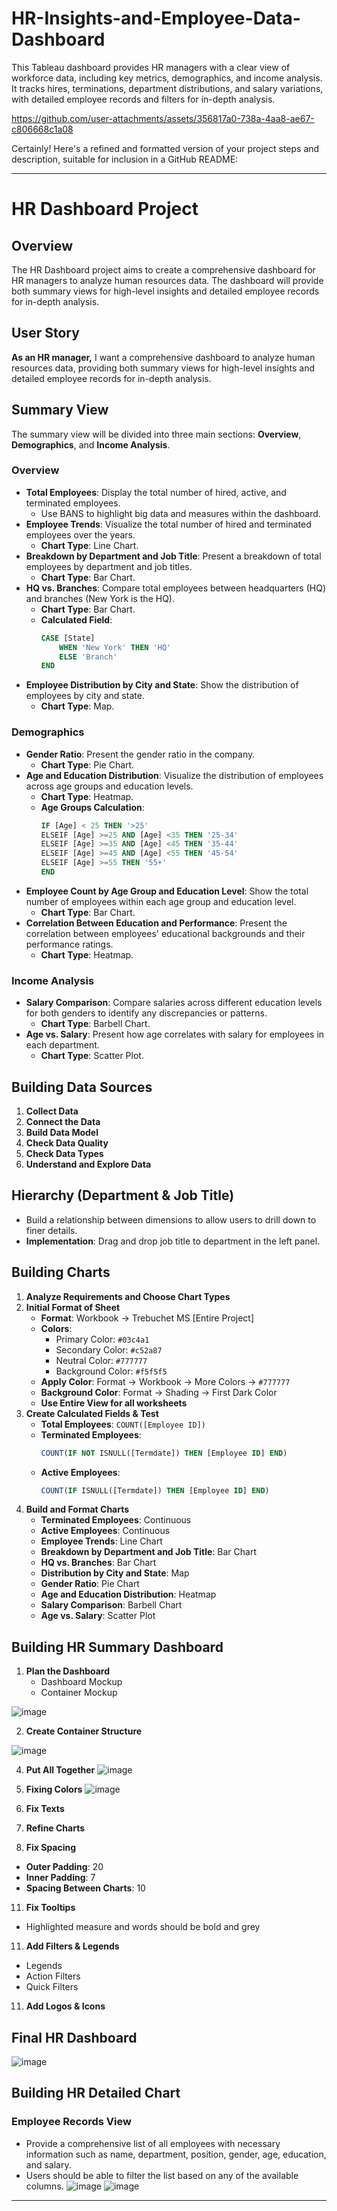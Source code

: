 # HR-Insights-and-Employee-Data-Dashboard
This Tableau dashboard provides HR managers with a clear view of workforce data, including key metrics, demographics, and income analysis. It tracks hires, terminations, department distributions, and salary variations, with detailed employee records and filters for in-depth analysis.



https://github.com/user-attachments/assets/356817a0-738a-4aa8-ae67-c806668c1a08


Certainly! Here's a refined and formatted version of your project steps and description, suitable for inclusion in a GitHub README:

---

# HR Dashboard Project

## Overview

The HR Dashboard project aims to create a comprehensive dashboard for HR managers to analyze human resources data. The dashboard will provide both summary views for high-level insights and detailed employee records for in-depth analysis.

## User Story

**As an HR manager,** I want a comprehensive dashboard to analyze human resources data, providing both summary views for high-level insights and detailed employee records for in-depth analysis.

## Summary View

The summary view will be divided into three main sections: **Overview**, **Demographics**, and **Income Analysis**.

### Overview

- **Total Employees**: Display the total number of hired, active, and terminated employees.
  - Use BANS to highlight big data and measures within the dashboard.
- **Employee Trends**: Visualize the total number of hired and terminated employees over the years.
  - **Chart Type**: Line Chart.
- **Breakdown by Department and Job Title**: Present a breakdown of total employees by department and job titles.
  - **Chart Type**: Bar Chart.
- **HQ vs. Branches**: Compare total employees between headquarters (HQ) and branches (New York is the HQ).
  - **Chart Type**: Bar Chart.
  - **Calculated Field**:
    ```sql
    CASE [State]
        WHEN 'New York' THEN 'HQ'
        ELSE 'Branch'
    END
    ```
- **Employee Distribution by City and State**: Show the distribution of employees by city and state.
  - **Chart Type**: Map.

### Demographics

- **Gender Ratio**: Present the gender ratio in the company.
  - **Chart Type**: Pie Chart.
- **Age and Education Distribution**: Visualize the distribution of employees across age groups and education levels.
  - **Chart Type**: Heatmap.
  - **Age Groups Calculation**:
    ```sql
    IF [Age] < 25 THEN '>25'
    ELSEIF [Age] >=25 AND [Age] <35 THEN '25-34'
    ELSEIF [Age] >=35 AND [Age] <45 THEN '35-44'
    ELSEIF [Age] >=45 AND [Age] <55 THEN '45-54'
    ELSEIF [Age] >=55 THEN '55+'
    END
    ```
- **Employee Count by Age Group and Education Level**: Show the total number of employees within each age group and education level.
  - **Chart Type**: Bar Chart.
- **Correlation Between Education and Performance**: Present the correlation between employees' educational backgrounds and their performance ratings.
  - **Chart Type**: Heatmap.

### Income Analysis

- **Salary Comparison**: Compare salaries across different education levels for both genders to identify any discrepancies or patterns.
  - **Chart Type**: Barbell Chart.
- **Age vs. Salary**: Present how age correlates with salary for employees in each department.
  - **Chart Type**: Scatter Plot.

## Building Data Sources

1. **Collect Data**
2. **Connect the Data**
3. **Build Data Model**
4. **Check Data Quality**
5. **Check Data Types**
6. **Understand and Explore Data**

## Hierarchy (Department & Job Title)

- Build a relationship between dimensions to allow users to drill down to finer details.
- **Implementation**: Drag and drop job title to department in the left panel.

## Building Charts

1. **Analyze Requirements and Choose Chart Types**
2. **Initial Format of Sheet**
   - **Format**: Workbook -> Trebuchet MS [Entire Project]
   - **Colors**:
     - Primary Color: `#03c4a1`
     - Secondary Color: `#c52a87`
     - Neutral Color: `#777777`
     - Background Color: `#f5f5f5`
   - **Apply Color**: Format -> Workbook -> More Colors -> `#777777`
   - **Background Color**: Format -> Shading -> First Dark Color
   - **Use Entire View for all worksheets**
3. **Create Calculated Fields & Test**
   - **Total Employees**: `COUNT([Employee ID])`
   - **Terminated Employees**: 
     ```sql
     COUNT(IF NOT ISNULL([Termdate]) THEN [Employee ID] END)
     ```
   - **Active Employees**:
     ```sql
     COUNT(IF ISNULL([Termdate]) THEN [Employee ID] END)
     ```
4. **Build and Format Charts**
   - **Terminated Employees**: Continuous
   - **Active Employees**: Continuous
   - **Employee Trends**: Line Chart
   - **Breakdown by Department and Job Title**: Bar Chart
   - **HQ vs. Branches**: Bar Chart
   - **Distribution by City and State**: Map
   - **Gender Ratio**: Pie Chart
   - **Age and Education Distribution**: Heatmap
   - **Salary Comparison**: Barbell Chart
   - **Age vs. Salary**: Scatter Plot

## Building HR Summary Dashboard

1. **Plan the Dashboard**
   - Dashboard Mockup
   - Container Mockup

![image](https://github.com/user-attachments/assets/8db3738e-b90f-4f9d-9940-fcca7464b666)


2. **Create Container Structure**

![image](https://github.com/user-attachments/assets/0bf1a578-5f6f-417c-9542-7844f0df1bef)

4. **Put All Together**
![image](https://github.com/user-attachments/assets/8ef381a7-e419-4d2f-bcea-b5708f9a949d)


6. **Fixing Colors**
![image](https://github.com/user-attachments/assets/aa6a164e-3dfb-4286-bad2-ead92e6e3930)


8. **Fix Texts**
9. **Refine Charts**
10. **Fix Spacing**
   - **Outer Padding**: 20
   - **Inner Padding**: 7
   - **Spacing Between Charts**: 10
11. **Fix Tooltips**
   - Highlighted measure and words should be bold and grey
11. **Add Filters & Legends**
   - Legends
   - Action Filters
   - Quick Filters
11. **Add Logos & Icons**

## Final HR Dashboard
![image](https://github.com/user-attachments/assets/19bfed81-d860-441a-9e43-65dc04b3c9d3)


## Building HR Detailed Chart

### Employee Records View

- Provide a comprehensive list of all employees with necessary information such as name, department, position, gender, age, education, and salary.
- Users should be able to filter the list based on any of the available columns.
![image](https://github.com/user-attachments/assets/288bc252-a6bd-43ee-adef-e0fa6db7f39c)    ![image](https://github.com/user-attachments/assets/dcfb0131-7195-48fc-b441-33a90f19786b)


---

